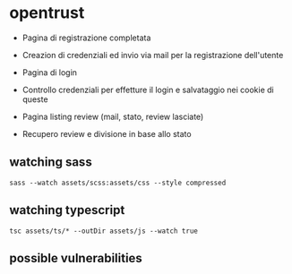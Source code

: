 # opentrust

 - Pagina di registrazione completata

 - Creazion di credenziali ed invio via mail per la registrazione dell'utente

 - Pagina di login

 - Controllo credenziali per effetture il login e salvataggio nei cookie di queste

 - Pagina listing review (mail, stato, review lasciate)

 - Recupero review e divisione in base allo stato

## watching sass

`sass --watch assets/scss:assets/css --style compressed`

## watching typescript

`tsc assets/ts/* --outDir assets/js --watch true`

## possible vulnerabilities

